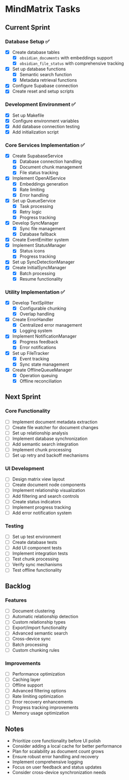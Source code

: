 # MindMatrix Tasks

## Current Sprint

### Database Setup ✅
- [x] Create database tables
  - [x] `obsidian_documents` with embeddings support
  - [x] `obsidian_file_status` with comprehensive tracking
- [x] Set up database functions
  - [x] Semantic search function
  - [x] Metadata retrieval functions
- [x] Configure Supabase connection
- [x] Create reset and setup scripts

### Development Environment ✅
- [x] Set up Makefile
- [x] Configure environment variables
- [x] Add database connection testing
- [x] Add initialization script

### Core Services Implementation ✅
- [x] Create SupabaseService
  - [x] Database connection handling
  - [x] Document chunk management
  - [x] File status tracking
- [x] Implement OpenAIService
  - [x] Embeddings generation
  - [x] Rate limiting
  - [x] Error handling
- [x] Set up QueueService
  - [x] Task processing
  - [x] Retry logic
  - [x] Progress tracking
- [x] Develop SyncManager
  - [x] Sync file management
  - [x] Database fallback
- [x] Create EventEmitter system
- [x] Implement StatusManager
  - [x] Status icons
  - [x] Progress tracking
- [x] Set up SyncDetectionManager
- [x] Create InitialSyncManager
  - [x] Batch processing
  - [x] Resume functionality

### Utility Implementation ✅
- [x] Develop TextSplitter
  - [x] Configurable chunking
  - [x] Overlap handling
- [x] Create ErrorHandler
  - [x] Centralized error management
  - [x] Logging system
- [x] Implement NotificationManager
  - [x] Progress feedback
  - [x] Error notifications
- [x] Set up FileTracker
  - [x] Event tracking
  - [x] Sync state management
- [x] Create OfflineQueueManager
  - [x] Operation queuing
  - [x] Offline reconciliation

## Next Sprint

### Core Functionality
- [ ] Implement document metadata extraction
- [ ] Create file watcher for document changes
- [ ] Set up relationship analysis
- [ ] Implement database synchronization
- [ ] Add semantic search integration
- [ ] Implement chunk processing
- [ ] Set up retry and backoff mechanisms

### UI Development
- [ ] Design matrix view layout
- [ ] Create document node components
- [ ] Implement relationship visualization
- [ ] Add filtering and search controls
- [ ] Create status indicators
- [ ] Implement progress tracking
- [ ] Add error notification system

### Testing
- [ ] Set up test environment
- [ ] Create database tests
- [ ] Add UI component tests
- [ ] Implement integration tests
- [ ] Test chunk processing
- [ ] Verify sync mechanisms
- [ ] Test offline functionality

## Backlog

### Features
- [ ] Document clustering
- [ ] Automatic relationship detection
- [ ] Custom relationship types
- [ ] Export/import functionality
- [ ] Advanced semantic search
- [ ] Cross-device sync
- [ ] Batch processing
- [ ] Custom chunking rules

### Improvements
- [ ] Performance optimization
- [ ] Caching layer
- [ ] Offline support
- [ ] Advanced filtering options
- [ ] Rate limiting optimization
- [ ] Error recovery enhancements
- [ ] Progress tracking improvements
- [ ] Memory usage optimization

## Notes
- Prioritize core functionality before UI polish
- Consider adding a local cache for better performance
- Plan for scalability as document count grows
- Ensure robust error handling and recovery
- Implement comprehensive logging
- Focus on user feedback and status updates
- Consider cross-device synchronization needs 